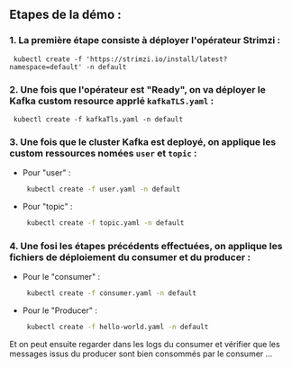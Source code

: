 ## Etapes de la démo :
 
 ### 1. La première étape consiste à déployer l'opérateur Strimzi :

     kubectl create -f 'https://strimzi.io/install/latest?namespace=default' -n default

 ### 2. Une fois que l'opérateur est "Ready", on va déployer le Kafka custom resource apprlé `kafkaTLS.yaml` : 

     kubectl create -f kafkaTls.yaml -n default

### 3. Une fois que le cluster Kafka est deployé, on applique les custom ressources nomées `user` et `topic` :

*    Pour "user" :

      ```sh
       kubectl create -f user.yaml -n default
      ```

*    Pour "topic" :

      ```sh
       kubectl create -f topic.yaml -n default
      ```


### 4. Une fosi les étapes précédents effectuées, on applique les fichiers de déploiement du consumer et du producer :
    
*    Pour le "consumer" :
    
     ```sh
      kubectl create -f consumer.yaml -n default
     ```

*    Pour le "Producer" : 

     ```sh
      kubectl create -f hello-world.yaml -n default
     ```

Et on peut ensuite regarder dans les logs du consumer et vérifier que les messages issus du producer sont bien consommés par le consumer ...

